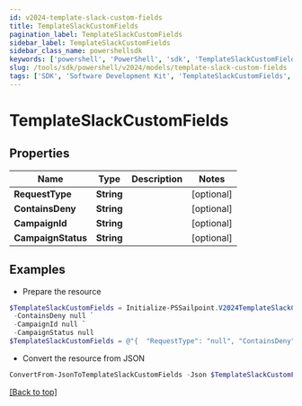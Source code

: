 ```yaml
---
id: v2024-template-slack-custom-fields
title: TemplateSlackCustomFields
pagination_label: TemplateSlackCustomFields
sidebar_label: TemplateSlackCustomFields
sidebar_class_name: powershellsdk
keywords: ['powershell', 'PowerShell', 'sdk', 'TemplateSlackCustomFields', 'V2024TemplateSlackCustomFields'] 
slug: /tools/sdk/powershell/v2024/models/template-slack-custom-fields
tags: ['SDK', 'Software Development Kit', 'TemplateSlackCustomFields', 'V2024TemplateSlackCustomFields']
---
```



# TemplateSlackCustomFields

## Properties

Name | Type | Description | Notes
------------ | ------------- | ------------- | -------------
**RequestType** | **String** |  | [optional] 
**ContainsDeny** | **String** |  | [optional] 
**CampaignId** | **String** |  | [optional] 
**CampaignStatus** | **String** |  | [optional] 

## Examples

- Prepare the resource
```powershell
$TemplateSlackCustomFields = Initialize-PSSailpoint.V2024TemplateSlackCustomFields  -RequestType null `
 -ContainsDeny null `
 -CampaignId null `
 -CampaignStatus null
$TemplateSlackCustomFields = @"{  "RequestType": "null", "ContainsDeny": "null", "CampaignId": "null", "CampaignStatus": "null" }"@
```

- Convert the resource from JSON
```powershell
ConvertFrom-JsonToTemplateSlackCustomFields -Json $TemplateSlackCustomFields
```


[[Back to top]](#) 

